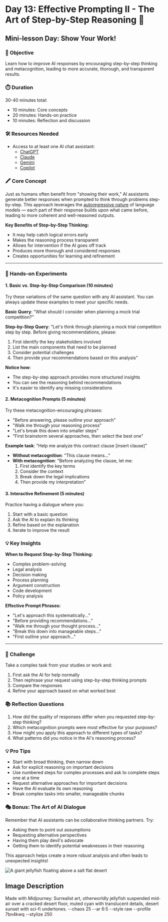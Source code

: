 # Day 13: Effective Prompting II - The Art of Step-by-Step Reasoning 🧠
## **Mini-lesson Day: Show Your Work!**

### 🎯 Objective

Learn how to improve AI responses by encouraging step-by-step thinking and metacognition, leading to more accurate, thorough, and transparent results.

### ⏱️ Duration

30-40 minutes total:

- 10 minutes: Core concepts
- 20 minutes: Hands-on practice
- 10 minutes: Reflection and discussion

### 🛠️ Resources Needed

- Access to at least one AI chat assistant:
  - [ChatGPT](https://chat.openai.com)
  - [Claude](https://claude.ai)
  - [Gemini](https://gemini.google.com)
  - [Copilot](https://copilot.microsoft.com)

### 🖍️ Core Concept

Just as humans often benefit from "showing their work," AI assistants generate better responses when prompted to think through problems step-by-step. This approach leverages the [autoregressive nature](https://ai-advent-calendar.netlify.app/day/9) of language models — each part of their response builds upon what came before, leading to more coherent and well-reasoned outputs.

**Key Benefits of Step-by-Step Thinking:**

- It may help catch logical errors early
- Makes the reasoning process transparent
- Allows for intervention if the AI goes off track
- Produces more thorough and considered responses
- Creates opportunities for learning and refinement

---

### 🔬 Hands-on Experiments

#### 1. Basic vs. Step-by-Step Comparison (10 minutes)

Try these variations of the same question with any AI assistant. You can always update these examples to meet your specific needs.

**Basic Query**: "What should I consider when planning a mock trial competition?"

**Step-by-Step Query**: "Let's think through planning a mock trial competition step by step. Before giving recommendations, please:

1. First identify the key stakeholders involved
2. List the main components that need to be planned
3. Consider potential challenges
4. Then provide your recommendations based on this analysis"

**Notice how:**

- The step-by-step approach provides more structured insights
- You can see the reasoning behind recommendations
- It's easier to identify any missing considerations

#### 2. Metacognition Prompts (5 minutes)

Try these metacognition-encouraging phrases:

- "Before answering, please outline your approach"
- "Walk me through your reasoning process"
- "Let's break this down into smaller steps"
- "First brainstorm several approaches, then select the best one"

**Example task**: "Help me analyze this contract clause [insert clause]"

- **Without metacognition**: "This clause means..."
- **With metacognition**:
  "Before analyzing the clause, let me:
  1. First identify the key terms
  2. Consider the context
  3. Break down the legal implications
  4. Then provide my interpretation"

#### 3. Interactive Refinement (5 minutes)

Practice having a dialogue where you:

1. Start with a basic question
2. Ask the AI to explain its thinking
3. Refine based on the explanation
4. Iterate to improve the result

### 💡 Key Insights

**When to Request Step-by-Step Thinking:**

- Complex problem-solving
- Legal analysis
- Decision making
- Process planning
- Argument construction
- Code development
- Policy analysis

**Effective Prompt Phrases:**

- "Let's approach this systematically..."
- "Before providing recommendations..."
- "Walk me through your thought process..."
- "Break this down into manageable steps..."
- "First outline your approach..."

---

### 🎯 Challenge

Take a complex task from your studies or work and:

1. First ask the AI for help normally
2. Then rephrase your request using step-by-step thinking prompts
3. Compare the responses
4. Refine your approach based on what worked best

### 📚 Reflection Questions

1. How did the quality of responses differ when you requested step-by-step thinking?
2. Which metacognition prompts were most effective for your purposes?
3. How might you apply this approach to different types of tasks?
4. What patterns did you notice in the AI's reasoning process?

### 💡 Pro Tips

- Start with broad thinking, then narrow down
- Ask for explicit reasoning on important decisions
- Use numbered steps for complex processes and ask to complete steps one at a time
- Request alternative approaches for important decisions
- Have the AI evaluate its own reasoning
- Break complex tasks into smaller, manageable chunks

### 🎭 Bonus: The Art of AI Dialogue

Remember that AI assistants can be collaborative thinking partners. Try:

- Asking them to point out assumptions
- Requesting alternative perspectives
- Having them play devil's advocate
- Getting them to identify potential weaknesses in their reasoning

This approach helps create a more robust analysis and often leads to unexpected insights!

![A giant jellyfish floating above a salt flat desert](https://res.cloudinary.com/dt5ug8amw/image/upload/v1738850254/Practical%20AI%20Literacy%20Challenges/Surreal_Desert_Jellyfish.jpg)
## Image Description
Made with Midjourney: Surrealist art, otherworldly jellyfish suspended mid-air over a cracked desert floor, muted cyan with translucent details, desert sunset with sci-fi undertones. --chaos 25 --ar 6:5 --style raw --profile 7bn4kwq --stylize 250